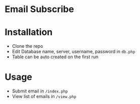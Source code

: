 # Email Subscribe

# Installation
* Clone the repo
* Edit Database name, server, username, password in `db.php`
* Table can be auto created on the first run

# Usage
* Submit email in `/index.php`
* View list of emails in `/view.php`